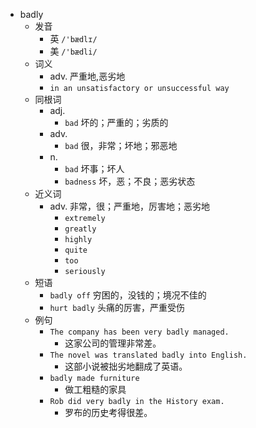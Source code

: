 - badly
  - 发音
    - 英 `/'bædlɪ/`
    - 美 `/'bædli/`
  - 词义
    - adv. 严重地,恶劣地
    - `in an unsatisfactory or unsuccessful way`
  - 同根词
    - adj.
      - `bad` 坏的；严重的；劣质的
    - adv.
      - `bad` 很，非常；坏地；邪恶地
    - n.
      - `bad` 坏事；坏人
      - `badness` 坏，恶；不良；恶劣状态
  - 近义词
    - adv. 非常，很；严重地，厉害地；恶劣地
      - `extremely`
      - `greatly`
      - `highly`
      - `quite`
      - `too`
      - `seriously`
  - 短语
    - `badly off` 穷困的，没钱的；境况不佳的 
    - `hurt badly` 头痛的厉害，严重受伤 
  - 例句
    - `The company has been very badly managed.`
      - 这家公司的管理非常差。
    - `The novel was translated badly into English.`
      - 这部小说被拙劣地翻成了英语。
    - `badly made furniture`
      - 做工粗糙的家具
    - `Rob did very badly in the History exam.`
      - 罗布的历史考得很差。

